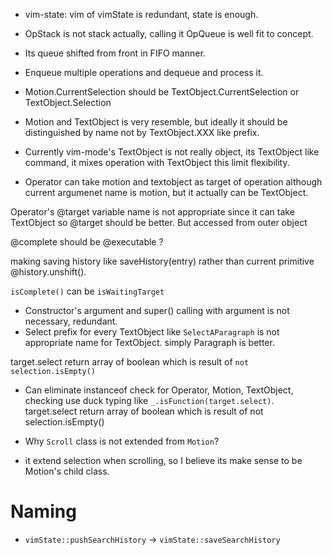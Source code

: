 - vim-state: vim of vimState is redundant, state is enough.
- OpStack is not stack actually, calling it OpQueue is well fit to concept.
 - Its queue shifted from front in FIFO manner.
 - Enqueue multiple operations and dequeue and process it.
- Motion.CurrentSelection should be TextObject.CurrentSelection or TextObject.Selection

- Motion and TextObject is very resemble, but ideally it should be distinguished by name not by TextObject.XXX like prefix.

- Currently vim-mode's TextObject is not really object, its TextObject like command, it mixes operation with TextObject this limit flexibility.

- Operator can take motion and textobject as target of operation although current argumenet name is motion, but it actually can be TextObject.

Operator's @target variable name is not appropriate since it can take TextObject so @target should be better.
But accessed from outer object

@complete should be @executable ?

making saving history like saveHistory(entry) rather than current primitive @history.unshift().

`isComplete()` can be `isWaitingTarget`

- Constructor's argument and super() calling with argument is not necessary, redundant.
- Select prefix for every TextObject like `SelectAParagraph` is not appropriate name for TextObject. simply Paragraph is better.

target.select return array of boolean which is result of `not selection.isEmpty()`

- Can eliminate instanceof check for Operator, Motion, TextObject, checking use duck typing like `_.isFunction(target.select)`.
target.select return array of boolean which is result of not selection.isEmpty()

- Why `Scroll` class is not extended from `Motion`?
 - it extend selection when scrolling, so I believe its make sense to be Motion's child class.

# Naming

- `vimState::pushSearchHistory` -> `vimState::saveSearchHistory`
